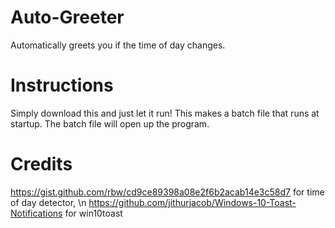 # Auto-Greeter
Automatically greets you if the time of day changes.

# Instructions
Simply download this and just let it run! This makes a batch file that runs at startup. The batch file will open up the program.

# Credits
https://gist.github.com/rbw/cd9ce89398a08e2f6b2acab14e3c58d7 for time of day detector, \n
https://github.com/jithurjacob/Windows-10-Toast-Notifications for win10toast
